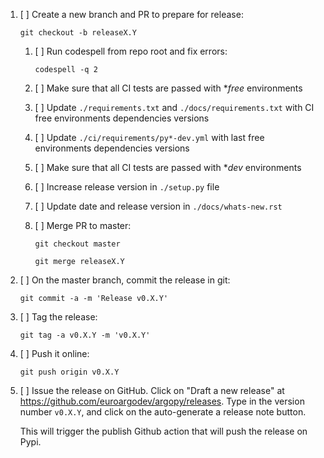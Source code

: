 1. [ ] Create a new branch and PR to prepare for release:

     ```git checkout -b releaseX.Y```

   1. [ ] Run codespell from repo root and fix errors:

         ```codespell -q 2```

   2. [ ] Make sure that all CI tests are passed with **free* environments

   3. [ ] Update ``./requirements.txt`` and ``./docs/requirements.txt`` with CI free environments dependencies versions

   4. [ ] Update ``./ci/requirements/py*-dev.yml`` with last free environments dependencies versions

   5. [ ] Make sure that all CI tests are passed with **dev* environments

   6. [ ] Increase release version in ``./setup.py`` file

   7. [ ] Update date and release version in ``./docs/whats-new.rst``

   8. [ ] Merge PR to master:
   
        ```git checkout master```
   
        ```git merge releaseX.Y```

2. [ ] On the master branch, commit the release in git:

      ```git commit -a -m 'Release v0.X.Y'```

3. [ ] Tag the release:

      ```git tag -a v0.X.Y -m 'v0.X.Y'```

4. [ ] Push it online:

      ```git push origin v0.X.Y```

5. [ ] Issue the release on GitHub. Click on "Draft a new release" at
    https://github.com/euroargodev/argopy/releases. Type in the version number ``v0.X.Y``, and click on the auto-generate a release note button.
    
    This will trigger the publish Github action that will push the release on Pypi.